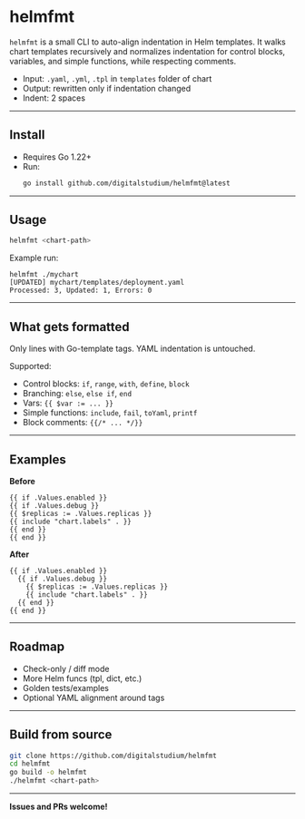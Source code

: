 # helmfmt

`helmfmt` is a small CLI to auto-align indentation in Helm templates. It walks chart templates recursively and normalizes indentation for control blocks, variables, and simple functions, while respecting comments.

- Input: `.yaml`, `.yml`, `.tpl` in `templates` folder of chart
- Output: rewritten only if indentation changed
- Indent: 2 spaces

---

## Install

- Requires Go 1.22+
- Run:
  ```bash
  go install github.com/digitalstudium/helmfmt@latest
  ```

---

## Usage

```bash
helmfmt <chart-path>
```

Example run:

```
helmfmt ./mychart
[UPDATED] mychart/templates/deployment.yaml
Processed: 3, Updated: 1, Errors: 0
```

---

## What gets formatted

Only lines with Go-template tags. YAML indentation is untouched.

Supported:

- Control blocks: `if`, `range`, `with`, `define`, `block`
- Branching: `else`, `else if`, `end`
- Vars: `{{ $var := ... }}`
- Simple functions: `include`, `fail`, `toYaml`, `printf`
- Block comments: `{{/* ... */}}`

---

## Examples

**Before**

```gotmpl
{{ if .Values.enabled }}
{{ if .Values.debug }}
{{ $replicas := .Values.replicas }}
{{ include "chart.labels" . }}
{{ end }}
{{ end }}
```

**After**

```gotmpl
{{ if .Values.enabled }}
  {{ if .Values.debug }}
    {{ $replicas := .Values.replicas }}
    {{ include "chart.labels" . }}
  {{ end }}
{{ end }}
```

---

## Roadmap

- Check-only / diff mode
- More Helm funcs (tpl, dict, etc.)
- Golden tests/examples
- Optional YAML alignment around tags

---

## Build from source

```bash
git clone https://github.com/digitalstudium/helmfmt
cd helmfmt
go build -o helmfmt
./helmfmt <chart-path>
```

---

**Issues and PRs welcome!**
